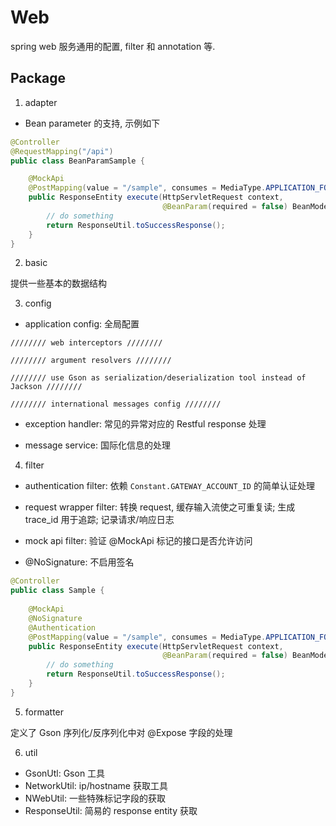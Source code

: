 # Web

spring web 服务通用的配置, filter 和 annotation 等.

## Package

1. adapter

- Bean parameter 的支持, 示例如下

```java
@Controller
@RequestMapping("/api")
public class BeanParamSample {

    @MockApi
    @PostMapping(value = "/sample", consumes = MediaType.APPLICATION_FORM_URLENCODED_VALUE, produces = MediaType.APPLICATION_JSON_VALUE)
    public ResponseEntity execute(HttpServletRequest context,
                                  @BeanParam(required = false) BeanModel beanModel) {
        // do something
        return ResponseUtil.toSuccessResponse();
    }
}
```

2. basic

提供一些基本的数据结构

3. config

- application config: 全局配置
```
//////// web interceptors ////////

//////// argument resolvers ////////

//////// use Gson as serialization/deserialization tool instead of Jackson ////////

//////// international messages config ////////
```

- exception handler: 常见的异常对应的 Restful response 处理

- message service: 国际化信息的处理

4. filter

- authentication filter: 依赖 `Constant.GATEWAY_ACCOUNT_ID` 的简单认证处理

- request wrapper filter: 转换 request, 缓存输入流使之可重复读; 生成 trace_id 用于追踪; 记录请求/响应日志

- mock api filter: 验证 @MockApi 标记的接口是否允许访问

- @NoSignature: 不启用签名

```java
@Controller
public class Sample {
 
    @MockApi
    @NoSignature
    @Authentication
    @PostMapping(value = "/sample", consumes = MediaType.APPLICATION_FORM_URLENCODED_VALUE, produces = MediaType.APPLICATION_JSON_VALUE)
    public ResponseEntity execute(HttpServletRequest context,
                                  @BeanParam(required = false) BeanModel beanModel) {
        // do something
        return ResponseUtil.toSuccessResponse();
    }
}
```

5. formatter

定义了 Gson 序列化/反序列化中对 @Expose 字段的处理

6. util

- GsonUtl: Gson 工具
- NetworkUtil: ip/hostname 获取工具
- NWebUtil: 一些特殊标记字段的获取
- ResponseUtil: 简易的 response entity 获取

